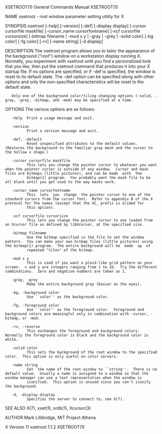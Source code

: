 XSETROOT(1)                                                                                General Commands Manual                                                                                XSETROOT(1)

NAME
       xsetroot - root window parameter setting utility for X

SYNOPSIS
       xsetroot  [-help]  [-version] [-def] [-display display] [-cursor cursorfile maskfile] [-cursor_name cursorfontname] [-xcf cursorfile cursorsize] [-bitmap filename | -mod x y | -gray | -grey | -solid
       color] [-bg color] [-fg color] [-rv] [-name string] [-d display]

DESCRIPTION
       The xsetroot program allows you to tailor the appearance of the background ("root") window on a workstation display running X.  Normally, you experiment with xsetroot until you find  a  personalized
       look  that  you  like,  then put the xsetroot command that produces it into your X startup file.  If no options are specified, or if -def is specified, the window is reset to its default state.  The
       -def option can be specified along with other options and only the non-specified characteristics will be reset to the default state.

       Only one of the background color/tiling changing options (-solid, -gray, -grey, -bitmap, and -mod) may be specified at a time.

OPTIONS
       The various options are as follows:

       -help  Print a usage message and exit.

       -version
              Print a version message and exit.

       -def, -default
              Reset unspecified attributes to the default values.  (Restores the background to the familiar gray mesh and the cursor to the hollow x shape.)

       -cursor cursorfile maskfile
              This lets you change the pointer cursor to whatever you want when the pointer cursor is outside of any window.  Cursor and mask files are bitmaps (little pictures), and can be made  with  the
              bitmap(1) program.  You probably want the mask file to be all black until you get used to the way masks work.

       -cursor_name cursorfontname
              This  lets  you  change  the pointer cursor to one of the standard cursors from the cursor font.  Refer to appendix B of the X protocol for the names (except that the XC_ prefix is elided for
              this option).

       -xcf cursorfile cursorsize
              This lets you change the pointer cursor to one loaded from an Xcursor file as defined by libXcursor, at the specified size.

       -bitmap filename
              Use the bitmap specified in the file to set the window pattern.  You can make your own bitmap files (little pictures) using the bitmap(1) program.  The entire background will be  made  up  of
              repeated "tiles" of the bitmap.

       -mod x y
              This is used if you want a plaid-like grid pattern on your screen.  x and y are integers ranging from 1 to 16.  Try the different combinations.  Zero and negative numbers are taken as 1.

       -gray, -grey
              Make the entire background gray (Easier on the eyes).

       -bg, -background color
              Use ``color'' as the background color.

       -fg, -foreground color
              Use ``color'' as the foreground color.  Foreground and background colors are meaningful only in combination with -cursor, -bitmap, or -mod.

       -rv, -reverse
              This exchanges the foreground and background colors.  Normally the foreground color is black and the background color is white.

       -solid color
              This sets the background of the root window to the specified color.  This option is only useful on color servers.

       -name string
              Set  the name of the root window to ``string''.  There is no default value.  Usually a name is assigned to a window so that the window manager can use a text representation when the window is
              iconified.  This option is unused since you can't iconify the background.

       -d, -display display
              Specifies the server to connect to; see X(7).

SEE ALSO
       X(7), xset(1), xrdb(1), Xcursor(3)

AUTHOR
       Mark Lillibridge, MIT Project Athena

X Version 11                                                                                    xsetroot 1.1.2                                                                                    XSETROOT(1)
